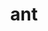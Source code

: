 ---
title: "ant"
layout: cache
categories: [package, develop-2024-10-06]
meta: {"versions": ["1.10.14"], "compilers": ["cce@=15.0.1", "gcc@=11.4.0", "gcc@=9.4.0", "oneapi@=2024.2.1"], "oss": ["rhel8", "ubuntu20.04", "ubuntu22.04"], "platforms": ["linux"], "targets": ["neoverse_v1", "neoverse_v2", "ppc64le", "x86_64_v3", "zen4"], "stacks": ["e4s", "e4s-cray-rhel", "e4s-neoverse-v2", "e4s-neoverse_v1", "e4s-oneapi", "e4s-power", "root"], "num_specs": 6, "num_specs_by_stack": {"e4s-cray-rhel": 1, "root": 6, "e4s-power": 1, "e4s-neoverse_v1": 1, "e4s-neoverse-v2": 1, "e4s": 1, "e4s-oneapi": 1}}
spec_details: [{"hash": "vu4zzyqjjlgqzpxc6qs44aadiwdp4wsx", "compiler": "cce@=15.0.1", "versions": ["1.10.14"], "os": "rhel8", "platform": "linux", "target": "zen4", "variants": ["build_system=generic"], "stacks": ["e4s-cray-rhel", "root"], "size": "-", "tarball": "https://binaries.spack.io/develop-2024-10-06/build_cache/linux-rhel8-zen4/cce-15.0.1/ant-1.10.14/linux-rhel8-zen4-cce-15.0.1-ant-1.10.14-vu4zzyqjjlgqzpxc6qs44aadiwdp4wsx.spack"}, {"hash": "667zma6j5gz2boaqab2kgq7mtb3gae53", "compiler": "gcc@=9.4.0", "versions": ["1.10.14"], "os": "ubuntu20.04", "platform": "linux", "target": "ppc64le", "variants": ["build_system=generic"], "stacks": ["e4s-power", "root"], "size": "-", "tarball": "https://binaries.spack.io/develop-2024-10-06/build_cache/linux-ubuntu20.04-ppc64le/gcc-9.4.0/ant-1.10.14/linux-ubuntu20.04-ppc64le-gcc-9.4.0-ant-1.10.14-667zma6j5gz2boaqab2kgq7mtb3gae53.spack"}, {"hash": "w3xv26liutb26akhsu55dshrkajmc4la", "compiler": "gcc@=11.4.0", "versions": ["1.10.14"], "os": "ubuntu22.04", "platform": "linux", "target": "neoverse_v1", "variants": ["build_system=generic"], "stacks": ["e4s-neoverse_v1", "root"], "size": "-", "tarball": "https://binaries.spack.io/develop-2024-10-06/build_cache/linux-ubuntu22.04-neoverse_v1/gcc-11.4.0/ant-1.10.14/linux-ubuntu22.04-neoverse_v1-gcc-11.4.0-ant-1.10.14-w3xv26liutb26akhsu55dshrkajmc4la.spack"}, {"hash": "v57z36ilidlgkkmisevqtftmest555rz", "compiler": "gcc@=11.4.0", "versions": ["1.10.14"], "os": "ubuntu22.04", "platform": "linux", "target": "neoverse_v2", "variants": ["build_system=generic"], "stacks": ["e4s-neoverse-v2", "root"], "size": "-", "tarball": "https://binaries.spack.io/develop-2024-10-06/build_cache/linux-ubuntu22.04-neoverse_v2/gcc-11.4.0/ant-1.10.14/linux-ubuntu22.04-neoverse_v2-gcc-11.4.0-ant-1.10.14-v57z36ilidlgkkmisevqtftmest555rz.spack"}, {"hash": "mbnwpis5nvraykcxluakdlut2lq37qiz", "compiler": "gcc@=11.4.0", "versions": ["1.10.14"], "os": "ubuntu22.04", "platform": "linux", "target": "x86_64_v3", "variants": ["build_system=generic"], "stacks": ["e4s", "root"], "size": "-", "tarball": "https://binaries.spack.io/develop-2024-10-06/build_cache/linux-ubuntu22.04-x86_64_v3/gcc-11.4.0/ant-1.10.14/linux-ubuntu22.04-x86_64_v3-gcc-11.4.0-ant-1.10.14-mbnwpis5nvraykcxluakdlut2lq37qiz.spack"}, {"hash": "3jmq4iso6fbyblsxzhw7anp2wspydntf", "compiler": "oneapi@=2024.2.1", "versions": ["1.10.14"], "os": "ubuntu22.04", "platform": "linux", "target": "x86_64_v3", "variants": ["build_system=generic"], "stacks": ["root", "e4s-oneapi"], "size": "-", "tarball": "https://binaries.spack.io/develop-2024-10-06/build_cache/linux-ubuntu22.04-x86_64_v3/oneapi-2024.2.1/ant-1.10.14/linux-ubuntu22.04-x86_64_v3-oneapi-2024.2.1-ant-1.10.14-3jmq4iso6fbyblsxzhw7anp2wspydntf.spack"}]
---